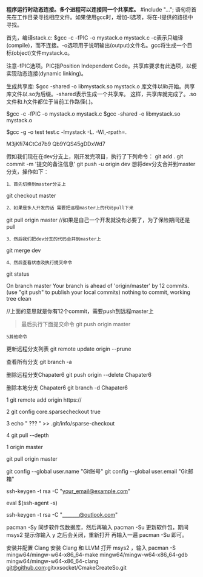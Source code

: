 **程序运行时动态连接。多个进程可以连接同一个共享库。**
#include "..."; 语句将首先在工作目录寻找相应文件。如果使用gcc时，增加-I选项，将在-I提供的路径中寻找。

首先，编译stack.c:
$gcc -c -fPIC -o mystack.o mystack.c
-c表示只编译(compile)，而不连接。-o选项用于说明输出(output)文件名。gcc将生成一个目标(object)文件mystack.o。

注意-fPIC选项。PIC指Position Independent Code。共享库要求有此选项，以便实现动态连接(dynamic linking)。

生成共享库:
$gcc -shared -o libmystack.so mystack.o
库文件以lib开始。共享库文件以.so为后缀。-shared表示生成一个共享库。
这样，共享库就完成了。.so文件和.h文件都位于当前工作路径(.)。

$gcc -c -fPIC -o mystack.o mystack.c
$gcc -shared -o libmystack.so mystack.o


$gcc -g -o test test.c -lmystack -L. -Wl,-rpath=.

M3jKfi74CtCd7b9
Qb9YQS45gDDxWd7

假如我们现在在dev分支上，刚开发完项目，执行了下列命令：
git  add .
git  commit -m '提交的备注信息'
git  push -u origin dev
想将dev分支合并到master分支，操作如下：

    1、首先切换到master分支上

git  checkout master

    2、如果是多人开发的话 需要把远程master上的代码pull下来

git pull origin master
//如果是自己一个开发就没有必要了，为了保险期间还是pull

    3、然后我们把dev分支的代码合并到master上

git  merge dev

    4、然后查看状态及执行提交命令

git status

On branch master
Your branch is ahead of 'origin/master' by 12 commits.
  (use "git push" to publish your local commits)
nothing to commit, working tree clean

//上面的意思就是你有12个commit，需要push到远程master上 
> 最后执行下面提交命令
git push origin master

    5其他命令

更新远程分支列表
git remote update origin --prune

查看所有分支
git branch -a

删除远程分支Chapater6
git push origin --delete Chapater6

删除本地分支 Chapater6
git branch -d  Chapater6



1 git remote add origin https://

2 git config core.sparsecheckout true

3 echo "  ???  " >> .git/info/sparse-checkout

4 git pull --depth 

1 origin master

git pull origin master

git config --global user.name "Git账号" git config --global user.email "Git邮箱"

ssh-keygen -t rsa -C "your_email@example.com"

eval $(ssh-agent -s)


ssh-keygen -t rsa -C "_______@outlook.com"


pacman -Sy 同步软件包数据库，然后再输入 pacman -Su 更新软件包，期间 msys2 提示你输入 y 之后会关闭，重新打开 再输入一遍 pacman -Su 即可。

安装并配置 Clang
安装 Clang 和 LLVM
打开 msys2 ，输入 pacman -S mingw64/mingw-w64-x86_64-make mingw64/mingw-w64-x86_64-gdb mingw64/mingw-w64-x86_64-clang
git@github.com:gitxxsocket/CmakeCreateSo.git
